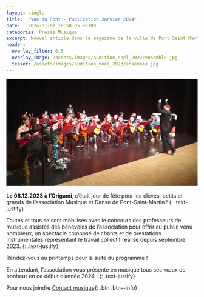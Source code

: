 ```yaml
---
layout: single
title:  "Vue du Pont - Publication Janvier 2024"
date:   2024-01-01 18:58:05 +0100
categories: Presse Musique
excerpt: Nouvel article dans le magazine de la ville de Pont Saint Martin.
header:
  overlay_filter: 0.5
  overlay_image: /assets/images/audition_noel_2023/ensemble.jpg
  teaser: /assets/images/audition_noel_2023/ensemble.jpg
---
```


![alt](/assets/images/audition_noel_2023/ensemble.jpg)

**Le 08.12.2023 à l’Origami**, c’était jour de fête pour les élèves, petits et grands de l’association Musique et Danse de Pont-Saint-Martin !
{: .text-justify}

Toutes et tous se sont mobilisés avec le concours des professeurs de musique assistés des bénévoles de l’association pour offrir au public venu nombreux, un spectacle composé de chants et de prestations instrumentales représentant le travail collectif réalisé depuis septembre 2023.
{: .text-justify}

Rendez-vous au printemps pour la suite du programme !

En attendant, l’association vous présente en musique tous ses vœux de bonheur en ce début d’année 2024 !
{: .text-justify}

Pour nous joindre [Contact musique](mailto://musiquepsm@gmail.com){: .btn .btn--info}